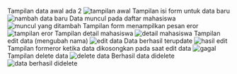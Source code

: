 Tampilan data awal ada 2
![tampilan awal](https://github.com/user-attachments/assets/8b9068d2-f6ce-41c8-9fff-b5c24aed0ddd)
Tampilan isi form untuk data baru
![nambah data baru](https://github.com/user-attachments/assets/b83bc1aa-7964-4da4-8255-686976d1903b)
Data muncul pada daftar mahasiswa
![muncul yang ditambah](https://github.com/user-attachments/assets/2af8b630-bf66-4047-ac56-fbff1d81ca95)
Tampilan form menampilkan pesan eror
![tampilan eror](https://github.com/user-attachments/assets/347d8b13-79da-4cdd-a9d3-f8159373d14c)
Tampilan detail mahasiswa
![detail mahasiswa](https://github.com/user-attachments/assets/b0c708c9-6761-4733-b805-82b0b6df53d1)
Tampilan edit data (mengubah nama)
![edit data](https://github.com/user-attachments/assets/ac26995d-7b3d-4a3c-9371-eaf60be7aec4)
Data berhasil terupdate
![hasil edit](https://github.com/user-attachments/assets/eb8190f3-3a3b-4668-8c6c-a3c00748eeb9)
Tampilan formeror ketika data dikosongkan pada saat edit data
![gagal](https://github.com/user-attachments/assets/86c66ab2-5041-4eda-8855-2ecefe519063)
Tampilan delete data
![delete data](https://github.com/user-attachments/assets/ed391b99-2da3-46aa-b830-da5e1c0796cd)
Berhasil data didelete
![data berhasil didelete](https://github.com/user-attachments/assets/d2b0ac9c-f42a-432c-92fc-ffff294a173f)
